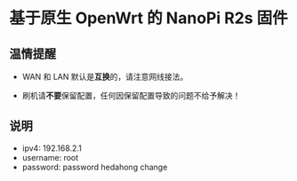 # 基于原生 OpenWrt 的 NanoPi R2s 固件

## 温情提醒

- WAN 和 LAN 默认是**互换**的，请注意网线接法。

- 刷机请**不要**保留配置，任何因保留配置导致的问题不给予解决！

## 说明

- ipv4: 192.168.2.1
- username: root
- password: password
hedahong change

